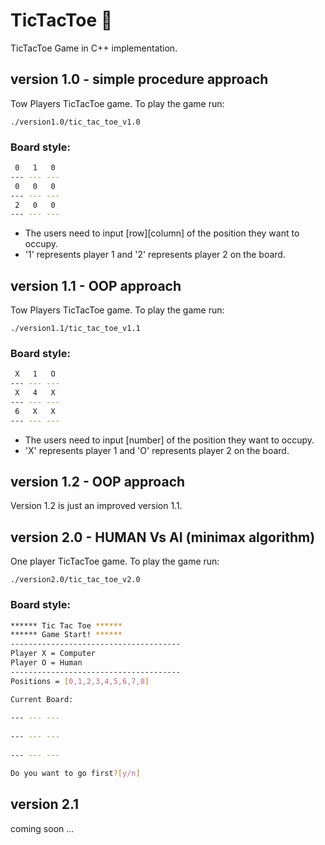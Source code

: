 # TicTacToe :game_die:
TicTacToe Game in C++ implementation.

## version 1.0 - simple procedure approach
Tow Players TicTacToe game. To play the game run:
```
./version1.0/tic_tac_toe_v1.0
```
### Board style:
```bash
 0   1   0
--- --- ---
 0   0   0
--- --- ---
 2   0   0
--- --- ---

```
- The users need to input [row][column] of the position they want to occupy. 
- '1' represents player 1 and '2' represents player 2 on the board.


## version 1.1 - OOP approach
Tow Players TicTacToe game. To play the game run:
```
./version1.1/tic_tac_toe_v1.1
```
### Board style:
```bash
 X   1   O
--- --- ---
 X   4   X
--- --- ---
 6   X   X
--- --- ---

```
- The users need to input [number] of the position they want to occupy. 
- 'X' represents player 1 and 'O' represents player 2 on the board.

## version 1.2 - OOP approach
Version 1.2 is just an improved version 1.1.

## version 2.0 - HUMAN Vs AI (minimax algorithm)
One player TicTacToe game. To play the game run:
```
./version2.0/tic_tac_toe_v2.0
```
### Board style:
```bash
****** Tic Tac Toe ****** 
****** Game Start! ******
--------------------------------------
Player X = Computer 
Player O = Human 
--------------------------------------
Positions = [0,1,2,3,4,5,6,7,8]

Current Board:
            
--- --- ---
            
--- --- ---
            
--- --- ---

Do you want to go first?[y/n] 
```

## version 2.1
coming soon ...